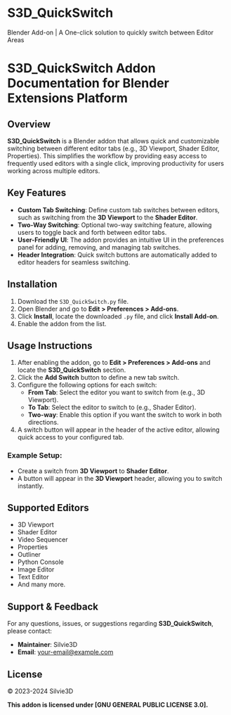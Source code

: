# S3D_QuickSwitch
Blender Add-on | A One-click solution to quickly switch between Editor Areas
# S3D_QuickSwitch Addon Documentation for Blender Extensions Platform

## Overview
**S3D_QuickSwitch** is a Blender addon that allows quick and customizable switching between different editor tabs (e.g., 3D Viewport, Shader Editor, Properties). This simplifies the workflow by providing easy access to frequently used editors with a single click, improving productivity for users working across multiple editors.

## Key Features
- **Custom Tab Switching**: Define custom tab switches between editors, such as switching from the **3D Viewport** to the **Shader Editor**.
- **Two-Way Switching**: Optional two-way switching feature, allowing users to toggle back and forth between editor tabs.
- **User-Friendly UI**: The addon provides an intuitive UI in the preferences panel for adding, removing, and managing tab switches.
- **Header Integration**: Quick switch buttons are automatically added to editor headers for seamless switching.

## Installation
1. Download the `S3D_QuickSwitch.py` file.
2. Open Blender and go to **Edit > Preferences > Add-ons**.
3. Click **Install**, locate the downloaded `.py` file, and click **Install Add-on**.
4. Enable the addon from the list.

## Usage Instructions
1. After enabling the addon, go to **Edit > Preferences > Add-ons** and locate the **S3D_QuickSwitch** section.
2. Click the **Add Switch** button to define a new tab switch.
3. Configure the following options for each switch:
   - **From Tab**: Select the editor you want to switch from (e.g., 3D Viewport).
   - **To Tab**: Select the editor to switch to (e.g., Shader Editor).
   - **Two-way**: Enable this option if you want the switch to work in both directions.
4. A switch button will appear in the header of the active editor, allowing quick access to your configured tab.

### Example Setup:
- Create a switch from **3D Viewport** to **Shader Editor**.
- A button will appear in the **3D Viewport** header, allowing you to switch instantly.

## Supported Editors
- 3D Viewport
- Shader Editor
- Video Sequencer
- Properties
- Outliner
- Python Console
- Image Editor
- Text Editor
- And many more.

## Support & Feedback
For any questions, issues, or suggestions regarding **S3D_QuickSwitch**, please contact:
- **Maintainer**: Silvie3D
- **Email**: your-email@example.com

## License
© 2023-2024 Silvie3D

**This addon is licensed under [GNU GENERAL PUBLIC LICENSE 3.0].**
